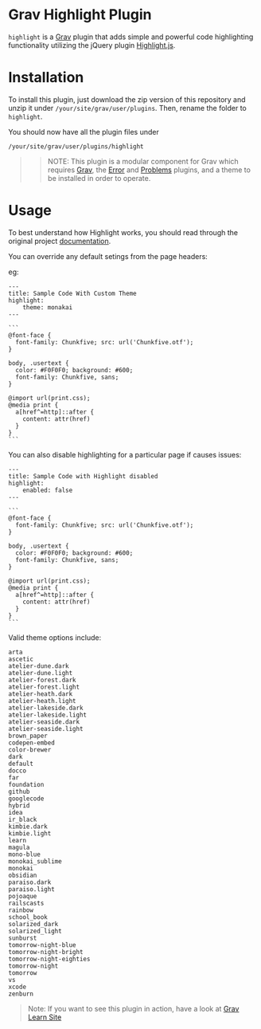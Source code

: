 # Grav Highlight Plugin


`highlight` is a [Grav](http://github.com/getgrav/grav) plugin that adds simple and powerful code highlighting functionality utilizing the jQuery plugin [Highlight.js](https://highlightjs.org/).

# Installation

To install this plugin, just download the zip version of this repository and unzip it under `/your/site/grav/user/plugins`. Then, rename the folder to `highlight`.

You should now have all the plugin files under

	/your/site/grav/user/plugins/highlight

>> NOTE: This plugin is a modular component for Grav which requires [Grav](http://github.com/getgrav/grav), the [Error](https://github.com/getgrav/grav-plugin-error) and [Problems](https://github.com/getgrav/grav-plugin-problems) plugins, and a theme to be installed in order to operate.

# Usage

To best understand how Highlight works, you should read through the original project [documentation](https://highlightjs.org/usage/).

You can override any default setings from the page headers:

eg:

    ---
    title: Sample Code With Custom Theme
    highlight:
        theme: monakai
    ---

    ```
    @font-face {
      font-family: Chunkfive; src: url('Chunkfive.otf');
    }

    body, .usertext {
      color: #F0F0F0; background: #600;
      font-family: Chunkfive, sans;
    }

    @import url(print.css);
    @media print {
      a[href^=http]::after {
        content: attr(href)
      }
    }
    ```


You can also disable highlighting for a particular page if causes issues:

    ---
    title: Sample Code with Highlight disabled
    highlight:
        enabled: false
    ---

    ```
    @font-face {
      font-family: Chunkfive; src: url('Chunkfive.otf');
    }

    body, .usertext {
      color: #F0F0F0; background: #600;
      font-family: Chunkfive, sans;
    }

    @import url(print.css);
    @media print {
      a[href^=http]::after {
        content: attr(href)
      }
    }
    ```

Valid theme options include:

```
arta
ascetic
atelier-dune.dark
atelier-dune.light
atelier-forest.dark
atelier-forest.light
atelier-heath.dark
atelier-heath.light
atelier-lakeside.dark
atelier-lakeside.light
atelier-seaside.dark
atelier-seaside.light
brown_paper
codepen-embed
color-brewer
dark
default
docco
far
foundation
github
googlecode
hybrid
idea
ir_black
kimbie.dark
kimbie.light
learn
magula
mono-blue
monokai_sublime
monokai
obsidian
paraiso.dark
paraiso.light
pojoaque
railscasts
rainbow
school_book
solarized_dark
solarized_light
sunburst
tomorrow-night-blue
tomorrow-night-bright
tomorrow-night-eighties
tomorrow-night
tomorrow
vs
xcode
zenburn
```

> Note: If you want to see this plugin in action, have a look at [Grav Learn Site](http://learn.getgrav.org)
